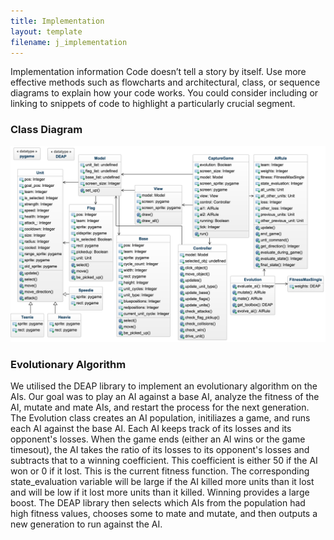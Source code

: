 ```yaml
---
title: Implementation
layout: template
filename: j_implementation
--- 
```


Implementation information Code doesn’t tell a story by itself. Use more effective methods such as flowcharts and architectural, class, or sequence diagrams to explain how your code works. You could consider including or linking to snippets of code to highlight a particularly crucial segment.

### Class Diagram
<img src="https://raw.githubusercontent.com/anikapayano/SoftDes-Final-Project/gh-pages/UMLGods1.png" alt="" />

### Evolutionary Algorithm
We utilised the DEAP library to implement an evolutionary algorithm on the AIs. Our goal was to play an AI against a base AI, analyze the fitness of the AI, mutate and mate AIs, and restart the process for the next generation. The Evolution class creates an AI population, initiliazes a game, and runs each AI against the base AI. Each AI keeps track of its losses and its opponent's losses. When the game ends (either an AI wins or the game timesout), the AI takes the ratio of its losses to its opponent's losses and subtracts that to a winning coefficient. This coefficient is either 50 if the AI won or 0 if it lost.
This is the current fitness function. The corresponding state_evaluation variable will be large if the AI killed more units than it lost and will be low if it lost more units than it killed. Winning provides a large boost.
The DEAP library then selects which AIs from the population had high fitness values, chooses some to mate and mutate, and then outputs a new generation to run against the AI.

